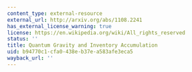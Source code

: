 ```yaml
---
content_type: external-resource
external_url: http://arxiv.org/abs/1108.2241
has_external_license_warning: true
license: https://en.wikipedia.org/wiki/All_rights_reserved
status: ''
title: Quantum Gravity and Inventory Accumulation
uid: b94770c1-cfa0-438e-b37e-a583afe3eca5
wayback_url: ''
---
```

